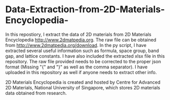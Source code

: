 # Data-Extraction-from-2D-Materials-Encyclopedia-
In this repostiory, I extract the data of 2D materials from 2D Materials Encyclopedia http://www.2dmatpedia.org. The raw file can be obtained from http://www.2dmatpedia.org/download. In the py script, I have extracted several useful information such as formula, space group, band gap, and lattice constants. I have also included the extracted xlsx file in this repository. The raw file provided needs to be corrected to the proper json format (Missing "{" and "}" as well as the comma separator). I have uploaded in this repository as well if anyone needs to extract other info.

2D Materials Encyclopedia is created and hosted by Centre for Advanced 2D Materials, National University of Singapore, which stores 2D materials data obtained from research. 
